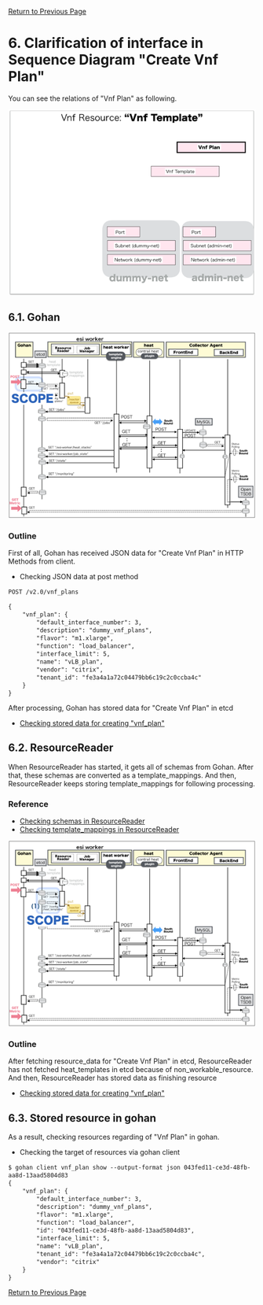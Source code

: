 [Return to Previous Page](00_load_balancer.md)

# 6. Clarification of interface in Sequence Diagram "Create Vnf Plan"
You can see the relations of "Vnf Plan" as following.

![Vnf Plan](resource/gohan_investigate_for_loadbalancer.007.png)


## 6.1. Gohan

![scope](../images/ESI_Sequence_diagram.002.png)

### Outline
First of all, Gohan has received JSON data for "Create Vnf Plan" in HTTP Methods from client.

* Checking JSON data at post method
```
POST /v2.0/vnf_plans
```
```
{
    "vnf_plan": {
        "default_interface_number": 3,
        "description": "dummy_vnf_plans",
        "flavor": "m1.xlarge",
        "function": "load_balancer",
        "interface_limit": 5,
        "name": "vLB_plan",
        "vendor": "citrix",
        "tenant_id": "fe3a4a1a72c04479bb6c19c2c0ccba4c"
    }
}
```
After processing, Gohan has stored data for "Create Vnf Plan" in etcd

* [Checking stored data for creating "vnf_plan"](stored_in_etcd/01_Gohan/CreateVnfPlan_01.md)


## 6.2. ResourceReader
When ResourceReader has started, it gets all of schemas from Gohan.
After that, these schemas are converted as a template_mappings.
And then, ResourceReader keeps storing template_mappings for following processing.

### Reference
* [Checking schemas in ResourceReader](../memo/schemas.txt)
* [Checking template_mappings in ResourceReader](../memo/template_mappings.md)

![scope](../images/ESI_Sequence_diagram.003.png)

### Outline
After fetching resource_data for "Create Vnf Plan" in etcd, ResourceReader has not fetched heat_templates in etcd because of non_workable_resource.
And then, ResourceReader has stored data as finishing resource

* [Checking stored data for creating "vnf_plan"](stored_in_etcd/00_ResourceReader/CreateVnfPlan_01.md)


## 6.3. Stored resource in gohan
As a result, checking resources regarding of "Vnf Plan" in gohan.

* Checking the target of resources via gohan client
```
$ gohan client vnf_plan show --output-format json 043fed11-ce3d-48fb-aa8d-13aad5804d83
{
    "vnf_plan": {
        "default_interface_number": 3,
        "description": "dummy_vnf_plans",
        "flavor": "m1.xlarge",
        "function": "load_balancer",
        "id": "043fed11-ce3d-48fb-aa8d-13aad5804d83",
        "interface_limit": 5,
        "name": "vLB_plan",
        "tenant_id": "fe3a4a1a72c04479bb6c19c2c0ccba4c",
        "vendor": "citrix"
    }
}
```

[Return to Previous Page](00_load_balancer.md)
